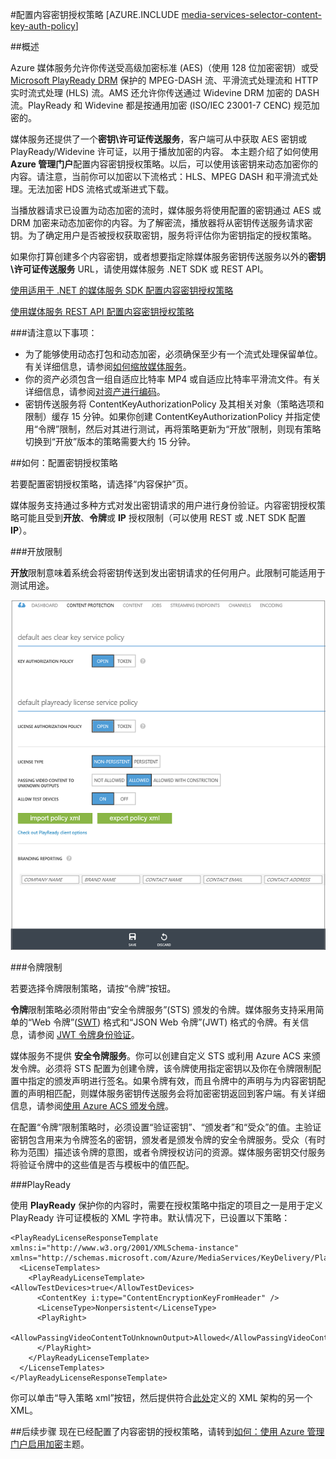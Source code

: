 <properties 
	pageTitle="使用门户配置内容密钥授权策略" 
	description="了解如何配置内容密钥的授权策略。" 
	services="media-services" 
	documentationCenter="" 
	authors="juliako" 
	manager="dwrede" 
	editor=""/>

<tags
	ms.service="media-services"
 	ms.date="05/03/2016"   
	wacn.date="06/27/2016"/>



#配置内容密钥授权策略 
[AZURE.INCLUDE [media-services-selector-content-key-auth-policy](../includes/media-services-selector-content-key-auth-policy.md)]


##概述

Azure 媒体服务允许你传送受高级加密标准 (AES)（使用 128 位加密密钥）或受 [Microsoft PlayReady DRM](https://www.microsoft.com/playready/overview/) 保护的 MPEG-DASH 流、平滑流式处理流和 HTTP 实时流式处理 (HLS) 流。AMS 还允许你传送通过 Widevine DRM 加密的 DASH 流。PlayReady 和 Widevine 都是按通用加密 (ISO/IEC 23001-7 CENC) 规范加密的。

媒体服务还提供了一个**密钥\\许可证传送服务**，客户端可从中获取 AES 密钥或 PlayReady/Widevine 许可证，以用于播放加密的内容。 
本主题介绍了如何使用 **Azure 管理门户**配置内容密钥授权策略。以后，可以使用该密钥来动态加密你的内容。请注意，当前你可以加密以下流格式：HLS、MPEG DASH 和平滑流式处理。无法加密 HDS 流格式或渐进式下载。
 
当播放器请求已设置为动态加密的流时，媒体服务将使用配置的密钥通过 AES 或 DRM 加密来动态加密你的内容。为了解密流，播放器将从密钥传送服务请求密钥。为了确定用户是否被授权获取密钥，服务将评估你为密钥指定的授权策略。


如果你打算创建多个内容密钥，或者想要指定除媒体服务密钥传送服务以外的**密钥\\许可证传送服务** URL，请使用媒体服务 .NET SDK 或 REST API。

[使用适用于 .NET 的媒体服务 SDK 配置内容密钥授权策略](/documentation/articles/media-services-dotnet-configure-content-key-auth-policy)

[使用媒体服务 REST API 配置内容密钥授权策略](/documentation/articles/media-services-rest-configure-content-key-auth-policy)

###请注意以下事项：

- 为了能够使用动态打包和动态加密，必须确保至少有一个流式处理保留单位。有关详细信息，请参阅[如何缩放媒体服务](/documentation/articles/media-services-manage-origins#scale_streaming_endpoints)。 
- 你的资产必须包含一组自适应比特率 MP4 或自适应比特率平滑流文件。有关详细信息，请参阅[对资产进行编码](/documentation/articles/media-services-encode-asset)。  
- 密钥传送服务将 ContentKeyAuthorizationPolicy 及其相关对象（策略选项和限制）缓存 15 分钟。如果你创建 ContentKeyAuthorizationPolicy 并指定使用“令牌”限制，然后对其进行测试，再将策略更新为“开放”限制，则现有策略切换到“开放”版本的策略需要大约 15 分钟。


##如何：配置密钥授权策略

若要配置密钥授权策略，请选择“内容保护”页。
	
媒体服务支持通过多种方式对发出密钥请求的用户进行身份验证。内容密钥授权策略可能且受到**开放**、**令牌**或 **IP** 授权限制（可以使用 REST 或 .NET SDK 配置 **IP**）。

###开放限制

**开放**限制意味着系统会将密钥传送到发出密钥请求的任何用户。此限制可能适用于测试用途。

![OpenPolicy][open_policy]

###令牌限制

若要选择令牌限制策略，请按“令牌”按钮。

**令牌**限制策略必须附带由“安全令牌服务”(STS) 颁发的令牌。媒体服务支持采用简单的“Web 令牌”([SWT](https://msdn.microsoft.com/zh-cn/library/gg185950.aspx#BKMK_2)) 格式和“JSON Web 令牌”(JWT) 格式的令牌。有关信息，请参阅 [JWT 令牌身份验证](http://www.gtrifonov.com/2015/01/03/jwt-token-authentication-in-azure-media-services-and-dynamic-encryption/)。

媒体服务不提供 **安全令牌服务**。你可以创建自定义 STS 或利用 Azure ACS 来颁发令牌。必须将 STS 配置为创建令牌，该令牌使用指定密钥以及你在令牌限制配置中指定的颁发声明进行签名。如果令牌有效，而且令牌中的声明与为内容密钥配置的声明相匹配，则媒体服务密钥传送服务会将加密密钥返回到客户端。有关详细信息，请参阅[使用 Azure ACS 颁发令牌](http://mingfeiy.com/acs-with-key-services)。

在配置“令牌”限制策略时，必须设置“验证密钥”、“颁发者”和“受众”的值。主验证密钥包含用来为令牌签名的密钥，颁发者是颁发令牌的安全令牌服务。受众（有时称为范围）描述该令牌的意图，或者令牌授权访问的资源。媒体服务密钥交付服务将验证令牌中的这些值是否与模板中的值匹配。

###PlayReady

使用 **PlayReady** 保护你的内容时，需要在授权策略中指定的项目之一是用于定义 PlayReady 许可证模板的 XML 字符串。默认情况下，已设置以下策略：
		
	<PlayReadyLicenseResponseTemplate xmlns:i="http://www.w3.org/2001/XMLSchema-instance" xmlns="http://schemas.microsoft.com/Azure/MediaServices/KeyDelivery/PlayReadyTemplate/v1">
	  <LicenseTemplates>
	    <PlayReadyLicenseTemplate><AllowTestDevices>true</AllowTestDevices>
	      <ContentKey i:type="ContentEncryptionKeyFromHeader" />
	      <LicenseType>Nonpersistent</LicenseType>
	      <PlayRight>
	        <AllowPassingVideoContentToUnknownOutput>Allowed</AllowPassingVideoContentToUnknownOutput>
	      </PlayRight>
	    </PlayReadyLicenseTemplate>
	  </LicenseTemplates>
	</PlayReadyLicenseResponseTemplate>

你可以单击“导入策略 xml”按钮，然后提供符合[此处](/documentation/articles/media-services-playready-license-template-overview)定义的 XML 架构的另一个 XML。



##后续步骤
现在已经配置了内容密钥的授权策略，请转到[如何：使用 Azure 管理门户启用加密](/documentation/articles/media-services-manage-content#encrypt)主题。


[open_policy]: ./media/media-services-portal-configure-content-key-auth-policy/media-services-protect-content-with-open-restriction.png
[token_policy]: ./media/media-services-key-authorization-policy/media-services-protect-content-with-token-restriction.png

 
<!---HONumber=Mooncake_0620_2016-->